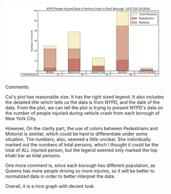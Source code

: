 
![image](cc5219_39_S_PLOT.jpg)

Comments:

Cui's plot has reasonable size. It has the right sized legend. It also includes the detailed title which tells us the data is from NYPD, and the date of the data. From the plot, we can tell the plot is trying to present NYPD's data on the number of people injuried during vehicle crash from each borough of New York City.

However, On the clarity part, the use of colors between Pedestrians and Motorist is similiar, which could be hard to differentiate under some situation. The numbers, also, seemed a little unclear. She individually marked out the numbers of total persons, which I thought it could be the total of ALL injuried person, but the legend seemed only marked the top khaki bar as total persons.

One more comment is, since each borough has different population, as Queens has more people driving so more injuries, so it will be better to normalized data in order to better interpret the data. 

Overall, it is a nice graph with decent look. 
